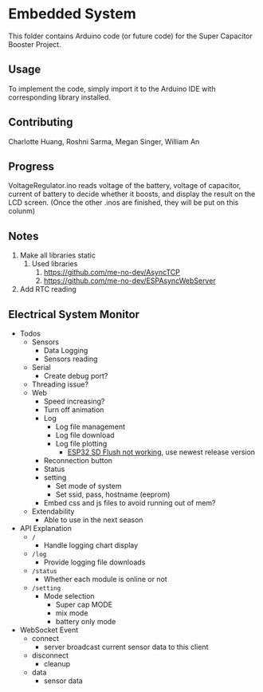 # Embedded System

This folder contains Arduino code (or future code) for the Super Capacitor Booster Project.

## Usage

To implement the code, simply import it to the Arduino IDE with corresponding library installed.

## Contributing

Charlotte Huang, Roshni Sarma, Megan Singer, William An

## Progress

VoltageRegulator.ino reads voltage of the battery, voltage of capacitor, current of battery to decide whether it boosts, and display the result on the LCD screen.
(Once the other .inos are finished, they will be put on this colunm)

## Notes

1. Make all libraries static
   1. Used libraries
      1. https://github.com/me-no-dev/AsyncTCP
      2. https://github.com/me-no-dev/ESPAsyncWebServer
1. Add RTC reading

## Electrical System Monitor

* Todos
  * Sensors
    * Data Logging
    * Sensors reading
  * Serial
    * Create debug port?
  * Threading issue?
  * Web
    * Speed increasing?
    * Turn off animation
    * Log
      * Log file management
      * Log file download
      * Log file plotting
        * [ESP32 SD Flush not working](https://github.com/espressif/arduino-esp32/issues/1293), use newest release version
    * Reconnection button
    * Status
    * setting
      * Set mode of system
      * Set ssid, pass, hostname (eeprom)
    * Embed css and js files to avoid running out of mem?
  * Extendability
    * Able to use in the next season
* API Explanation
  * `/`
    * Handle logging chart display
  * `/log`
    * Provide logging file downloads 
  * `/status`
    * Whether each module is online or not
  * `/setting`
    * Mode selection
      * Super cap MODE
      * mix mode
      * battery only mode
* WebSocket Event
  * connect
    * server broadcast current sensor data to this client
  * disconnect
    * cleanup
  * data
    * sensor data
